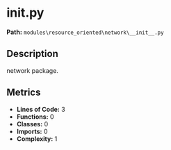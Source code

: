# __init__.py

**Path:** `modules\resource_oriented\network\__init__.py`

## Description

network package.

## Metrics

- **Lines of Code:** 3
- **Functions:** 0
- **Classes:** 0
- **Imports:** 0
- **Complexity:** 1

